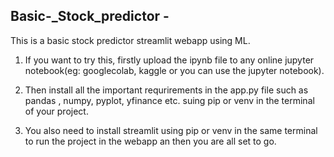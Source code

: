 ## Basic-_Stock_predictor - 

This is a basic stock predictor streamlit webapp using ML.

1. If you want to try this, firstly upload the ipynb file to any online jupyter notebook(eg: googlecolab, kaggle or you can use the jupyter notebook).

2. Then install all the important requrirements in the app.py file such as pandas , numpy, pyplot, yfinance etc. suing pip or venv in the terminal of your project.

3. You also need to install streamlit using pip or venv in the same terminal to run the project in the webapp an then you are all set to go.  
